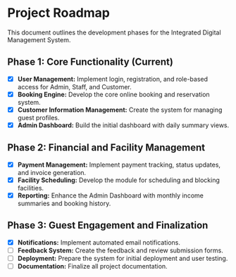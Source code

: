 # Project Roadmap

This document outlines the development phases for the Integrated Digital Management System.

## Phase 1: Core Functionality (Current)

- [x] **User Management:** Implement login, registration, and role-based access for Admin, Staff, and Customer.
- [x] **Booking Engine:** Develop the core online booking and reservation system.
- [x] **Customer Information Management:** Create the system for managing guest profiles.
- [x] **Admin Dashboard:** Build the initial dashboard with daily summary views.

## Phase 2: Financial and Facility Management

- [x] **Payment Management:** Implement payment tracking, status updates, and invoice generation.
- [x] **Facility Scheduling:** Develop the module for scheduling and blocking facilities.
- [x] **Reporting:** Enhance the Admin Dashboard with monthly income summaries and booking history.

## Phase 3: Guest Engagement and Finalization

- [x] **Notifications:** Implement automated email notifications.
- [ ] **Feedback System:** Create the feedback and review submission forms.
- [ ] **Deployment:** Prepare the system for initial deployment and user testing.
- [ ] **Documentation:** Finalize all project documentation.
